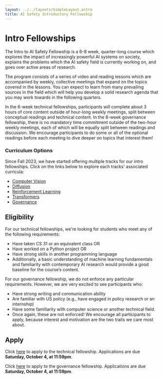 ```yaml
---
layout: ../../layouts/SimpleLayout.astro
title: AI Safety Introductory Fellowship
---
```


# Intro Fellowships

The Intro to AI Safety Fellowship is a 6-8 week, quarter-long course which
explores the impact of increasingly powerful AI systems on society, explains
the problems which the AI safety field is currently working on, and goes over
active areas of research.

The program consists of a series of video and reading lessons which are
accompanied by weekly, collective meetings that expand on the topics covered
in the lessons. You can expect to learn from many prevailing sources in the
field which will help you develop a solid research agenda that you may work
towards in the following quarters.

In the 6-week technical fellowships, participants will complete about 3 hours
of core content outside of hour-long weekly meetings, split between conceptual
readings and technical content. In the 8-week governance fellowship, there is
no mandatory time commitment outside of the two-hour weekly meetings, each of
which will be equally split between readings and discussion. We encourage
participants to do some or all of the optional readings before each meeting
to dive deeper on topics that interest them!

### Curriculum Options

Since Fall 2023, we have started offering multiple tracks for our intro
fellowships. Click on the links below to explore each tracks' associated
curricula:

- [Computer Vision](/fellowships/cv)
- [Diffusion](/fellowships/diffusion)
- [Reinforcement Learning](/fellowships/rl)
- [Transformers](/fellowships/transformers)
- [Governance](/fellowships/governance)

## Eligibility

For our technical fellowships, we're looking for students who meet any of the following requirements:

- Have taken CS 31 or an equivalent class OR
- Have worked on a Python project OR
- Have strong skills in another programming language
- Additionally, a basic understanding of machine learning fundamentals and
  familiarity with contemporary AI research would provide a good baseline for the
  course’s content.

For our governance fellowship, we do not enforce any particular requirements. However, we are very excited to see participants who:

- Have strong writing and communication ability
- Are familiar with US policy (e.g., have engaged in policy research or an internship)
- Have some familiarity with computer science or another technical field.
- Once again, these are not enforced! We encourage all participants to apply, because interest and motivation are the two traits we care most about.

## Apply

Click [here](https://forms.gle/7TgLDERCFpotfBrM6) to apply to the technical fellowship. Applications are due **Saturday, October 4, at 11:59pm**.

Click [here](https://forms.gle/H8subiphfzfmzbpq9) to apply to the governance fellowship. Applications are due **Saturday, October 4, at 11:59pm**.

